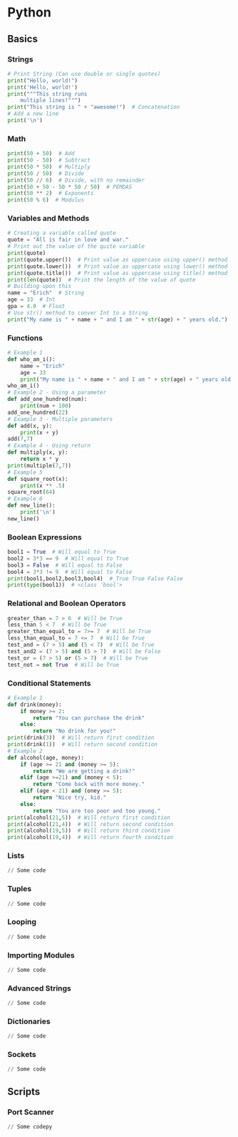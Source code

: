 # Python

## Basics

### Strings

```python
# Print String (Can use double or single quotes)
print("Hello, world!")
print('Hello, world!')
print("""This string runs
    multiple lines!""")
print("This string is " + "awesome!")  # Concatenation
# Add a new line
print('\n')
```

### Math

```python
print(50 + 50)  # Add
print(50 - 50)  # Subtract
print(50 * 50)  # Multiply
print(50 / 50)  # Divide
print(50 // 6)  # Divide, with no remainder
print(50 + 50 - 50 * 50 / 50)  # PEMDAS
print(50 ** 2)  # Exponents
print(50 % 6)  # Modulus
```

### Variables and Methods

```python
# Creating a variable called quote
quote = "All is fair in love and war."
# Print out the value of the quite variable
print(quote)
print(quote.upper())  # Print value as uppercase using upper() method
print(quote.lower())  # Print value as uppercase using lower() method
print(quote.title())  # Print value as uppercase using title() method
print(len(quote))  # Print the length of the value of quote
# Building upon this
name = "Erich"  # String
age = 33  # Int
gpa = 4.0  # Float
# Use str() method to conver Int to a String
print("My name is " + name + " and I am " + str(age) + " years old.")
```

### Functions

```python
# Example 1
def who_am_i():
    name = "Erich"
    age = 33
    print("My name is " + name + " and I am " + str(age) + " years old.")
who_am_i()
# Example 2 - Using a parameter
def add_one_hundred(num):
    print(num + 100)
add_one_hundred(22)
# Example 3 - Multiple parameters
def add(x, y):
    print(x + y)
add(7,7)
# Example 4 - Using return
def multiply(x, y):
    return x * y
print(multiple(7,7))
# Example 5
def square_root(x):
    print(x ** .5)
square_root(64)
# Example 6
def new_line():
    print('\n')
new_line()
```

### Boolean Expressions

```python
bool1 = True  # Will equal to True
bool2 = 3*3 == 9  # Will equal to True
bool3 = False  # Will equal to False
bool4 = 3*3 != 9  # Will equal to False
print(bool1,bool2,bool3,bool4)  # True True False False
print(type(bool1))  # <class 'bool'>
```

### Relational and Boolean Operators

```python
greater_than = 7 > 6  # Will be True
less_than 5 < 7  # Will be True
greater_than_equal_to = 7>= 7  # Will be True
less_than_equal_to = 7 <= 7  # Will be True
test_and = (7 > 5) and (5 < 7)  # Will be True
test_and2 = (7 > 5) and (5 > 7)  # Will be False
test_or = (7 > 5) or (5 > 7)  # Will be True
test_not = not True  # Will be True
```

### Conditional Statements

```python
# Example 1
def drink(money):
    if money >= 2:
        return "You can purchase the drink"
    else:
        return "No drink for you!"
print(drink(3))  # Will return first condition
print(drink(1))  # Will return second condition
# Example 2
def alcohol(age, money):
    if (age >= 21 and (money >= 5):
        return "We are getting a drink!"
    elif (age >=21) and (money < 5):
        return "Come back with more money."
    elif (age < 21) and (oney >= 5):
        return "Nice try, kid."
    else:
        return "You are too poor and too young."
print(alcohol(21,5))  # Will return first condition
print(alcohol(21,4))  # Will return second condition
print(alcohol(19,5))  # Will return third condition
print(alcohol(19,4))  # Will return fourth condition
```

### Lists

```python
// Some code
```

### Tuples

```python
// Some code
```

### Looping

```python
// Some code
```

### Importing Modules

```python
// Some code
```

### Advanced Strings

```python
// Some code
```

### Dictionaries

```python
// Some code
```

### Sockets

```python
// Some code
```

## Scripts

### Port Scanner

```python
// Some codepy
```
